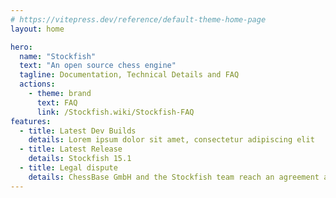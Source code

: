 ```yaml
---
# https://vitepress.dev/reference/default-theme-home-page
layout: home

hero:
  name: "Stockfish"
  text: "An open source chess engine"
  tagline: Documentation, Technical Details and FAQ
  actions:
    - theme: brand
      text: FAQ
      link: /Stockfish.wiki/Stockfish-FAQ
features:
  - title: Latest Dev Builds
    details: Lorem ipsum dolor sit amet, consectetur adipiscing elit
  - title: Latest Release
    details: Stockfish 15.1
  - title: Legal dispute
    details: ChessBase GmbH and the Stockfish team reach an agreement and end their legal dispute
---
```

